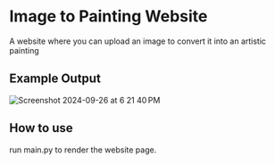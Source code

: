 # Image to Painting Website

A website where you can upload an image to convert it into an artistic painting

## Example Output

![Screenshot 2024-09-26 at 6 21 40 PM](https://github.com/user-attachments/assets/99d6ba37-3cc2-4837-a7ed-991a7a903358)


## How to use

run main.py to render the website page.

